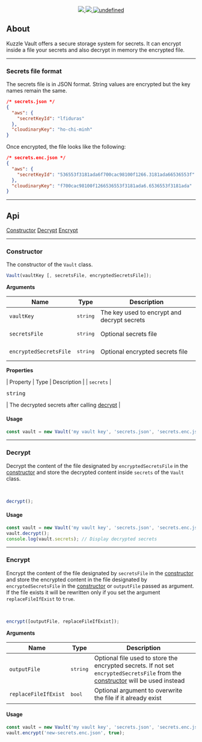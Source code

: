 <p align="center">
  <a href="https://travis-ci.org/kuzzleio/kuzzle-vault">
    <img src="https://travis-ci.org/kuzzleio/kuzzle-vault.svg?branch=master"/>
  </a>
  <a href="https://codecov.io/gh/kuzzleio/kuzzle-vault">
    <img src="https://codecov.io/gh/kuzzleio/kuzzle-vault/branch/master/graph/badge.svg" />
  </a>
  <a href="https://github.com/kuzzleio/kuzzle-vault/blob/master/LICENSE">
    <img alt="undefined" src="https://img.shields.io/github/license/kuzzleio/kuzzle-vault.svg?style=flat">
  </a>
</p>

## About

Kuzzle Vault offers a secure storage system for secrets. It can encrypt inside a file your secrets and also decrypt in memory the encrypted file.

___

### Secrets file format

The secrets file is in JSON format. String values are encrypted but the key names remain the same.

```json
/* secrets.json */
{
  "aws": {
    "secretKeyId": "lfiduras"
  },
  "cloudinaryKey": "ho-chi-minh"
}
```

Once encrypted, the file looks like the following:

```json
/* secrets.enc.json */
{
  "aws": {
    "secretKeyId": "536553f3181ada6f700cac98100f1266.3181ada66536553f"
  },
  "cloudinaryKey": "f700cac98100f1266536553f3181ada6.6536553f3181ada"
}
```

___

## Api

[Constructor](#constructor)
[Decrypt](#decrypt)
[Encrypt](#encrypt)

___

### Constructor

The constructor of the `Vault` class.

```js
Vault(vaultKey [, secretsFile, encryptedSecretsFile]);
```

**Arguments**

| Name | Type              | Description |
| -------- | ----------------- | ----------- |
| `vaultKey`  | <pre>string</pre> | The key used to encrypt and decrypt secrets   |
| `secretsFile`  | <pre>string</pre> | Optional secrets file   |
| `encryptedSecretsFile`  | <pre>string</pre> | Optional encrypted secrets file   |

**Properties**

| Property | Type | Description |
| `secrets` | <pre>string</pre> | The decrypted secrets after calling [decrypt](#decrypt) |

#### Usage

```js
const vault = new Vault('my vault key', 'secrets.json', 'secrets.enc.json');
```

___

### Decrypt

Decrypt the content of the file designated by `encryptedSecretsFile` in the [constructor](#constructor) and store the decrypted content inside `secrets` of the `Vault` class.

<br/>

```js
decrypt();
```


#### Usage

```js
const vault = new Vault('my vault key', 'secrets.json', 'secrets.enc.json');
vault.decrypt();
console.log(vault.secrets); // Display decrypted secrets
```

___

### Encrypt

Encrypt the content of the file designated by `secretsFile` in the [constructor](#constructor) and store the encrypted content in the file designated by `encryptedSecretsFile` in the [constructor](#constructor) or `outputFile` passed as argument. If the file exists it will be rewritten only if you set the argument `replaceFileIfExist` to `true`.

<br/>

```js
encrypt([outputFile, replaceFileIfExist]);
```

**Arguments**

| Name | Type              | Description |
| -------- | ----------------- | ----------- |
| `outputFile`  | <pre>string</pre> | Optional file used to store the encrypted secrets. If not set `encryptedSecretsFile` from the [constructor](#constructor) will be used instead |
| `replaceFileIfExist`  | <pre>bool</pre> | Optional argument to overwrite the file if it already exist |


#### Usage

```js
const vault = new Vault('my vault key', 'secrets.json', 'secrets.enc.json');
vault.encrypt('new-secrets.enc.json', true);
```
